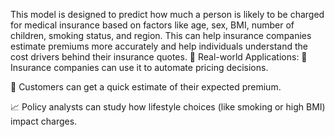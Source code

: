 This model is designed to predict how much a person is likely to be charged for medical insurance based on factors like age, sex, BMI, number of children, smoking status, and region. This can help insurance companies estimate premiums more accurately and help individuals understand the cost drivers behind their insurance quotes.
🧠 Real-world Applications:
🏥 Insurance companies can use it to automate pricing decisions.

👤 Customers can get a quick estimate of their expected premium.

📈 Policy analysts can study how lifestyle choices (like smoking or high BMI) impact charges.

